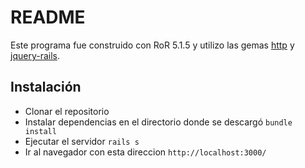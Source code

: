 # README

Este programa fue construido con RoR 5.1.5 y utilizo las gemas [http](https://github.com/httprb/http) y [jquery-rails](https://github.com/rails/jquery-rails).

## Instalación

* Clonar el repositorio
* Instalar dependencias en el directorio donde se descargó ```bundle install```
* Ejecutar el servidor ```rails s```
* Ir al navegador con esta direccion ```http://localhost:3000/```
